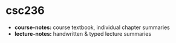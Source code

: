 # csc236
* __course-notes:__ course textbook, individual chapter summaries
* __lecture-notes:__ handwritten & typed lecture summaries